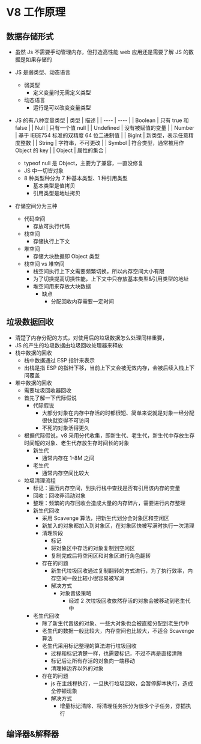 # V8 工作原理

## 数据存储形式

- 虽然 Js 不需要手动管理内存，但打造高性能 web 应用还是需要了解 JS 的数据是如果存储的
- JS 是弱类型、动态语言
  - 弱类型
    - 定义变量时无需定义类型
  - 动态语言
    - 运行是可以改变变量类型
- JS 的有八种变量类型
  | 类型 | 描述 |
  | ---- | ---- |
  | Boolean | 只有 true 和 false |
  | Null | 只有一个值 null |
  | Undefined | 没有被赋值的变量 |
  | Number | 基于 IEEE754 标准的双精度 64 位二进制值 |
  | BigInt | 新类型，表示任意精度整数 |
  | String | 字符串，不可更改 |
  | Symbol | 符合类型，通常被用作 Object 的 key |
  | Object | 属性的集合 |

  - typeof null 是 Object，主要为了兼容，一直没修复
  - JS 中一切皆对象
  - 8 种类型种分为 7 种基本类型、1 种引用类型
    - 基本类型是值拷贝
    - 引用类型是地址拷贝

- 存储空间分为三种
  - 代码空间
    - 存放可执行代码
  - 栈空间
    - 存储执行上下文
  - 堆空间
    - 存储大块数据即 Object 类型
  - 栈空间 vs 堆空间
    - 栈空间执行上下文需要频繁切换，所以内存空间大小有限
    - 为了切换提高切换性能，上下文中只存放基本类型&引用类型的地址
    - 堆空间用来存放大块数据
      - 缺点
        - 分配回收内存需要一定时间

## 垃圾数据回收

- 清楚了内存分配的方式，对使用后的垃圾数据怎么处理同样重要，
- JS 的产生的垃圾数据由垃圾回收处理器来释放
- 栈中数据的回收
  - 栈中数据通过 ESP 指针来表示
  - 出栈是指 ESP 的指针下移，当前上下文会被无效内存，会被后续入栈上下问覆盖
- 堆中数据的回收
  - 需要垃圾回收器回收
  - 首先了解一下代际假说
    - 代际假说
      - 大部分对象在内存中存活的时都很短、简单来说就是对象一经分配很快就变得不可访问
      - 不死的对象活得更久
  - 根据代际假说，v8 采用分代收集，即新生代、老生代，新生代中存放生存时间短的对象、老生代存放生存时间长的对象
    - 新生代
      - 通常内存在 1-8M 之间
    - 老生代
      - 通常内存空间比较大
  - 垃圾清理流程
    - 标记：遍历内存空间，到执行栈中查找是否有引用该内存的变量
    - 回收：回收非活动对象
    - 整理：频繁的内存回收会造成大量的内存碎片，需要进行内存整理
    - 新生代回收
      - 采用 Scavenge 算法，把新生代划分会对象区和空闲区
      - 新加入的对象都加入到对象区，在对象区快被写满时执行一次清理
      - 清理阶段
        - 标记
        - 将对象区中存活的对象复制到空闲区
        - 复制完成后将空闲区和对象区进行角色翻转
      - 存在的问题
        - 新生代垃圾回收通过复制翻转的方式进行，为了执行效率，内存空间一般比较小很容易被写满
        - 解决方式
          - 对象晋级策略
            - 经过 2 次垃圾回收依然存活的对象会被移动到老生代中
    - 老生代回收
      - 除了新生代晋级的对象、一些大对象也会被直接分配到老生代中
      - 老生代的数据一般比较大，内存空间也比较大，不适合 Scavenge 算法
      - 老生代采用标记整理的算法进行垃圾回收
        - 过程和标记清楚一样，也需要标记，不过不再是直接清除
        - 标记后让所有存活的对象向一端移动
        - 清理掉边界以外的对象
      - 存在的问题
        - js 在主线程执行，一旦执行垃圾回收，会暂停脚本执行，造成全停顿现象
        - 解决方式
          - 增量标记清除、将清理任务拆分为很多个子任务，穿插执行

## 编译器&解释器
